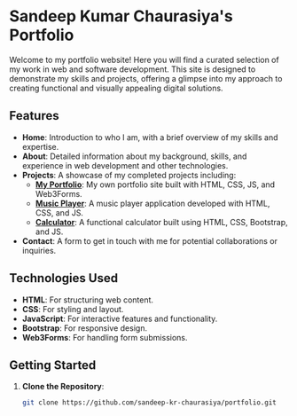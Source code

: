 # Sandeep Kumar Chaurasiya's Portfolio

Welcome to my portfolio website! Here you will find a curated selection of my work in web and software development. This site is designed to demonstrate my skills and projects, offering a glimpse into my approach to creating functional and visually appealing digital solutions.

## Features

- **Home**: Introduction to who I am, with a brief overview of my skills and expertise.
- **About**: Detailed information about my background, skills, and experience in web development and other technologies.
- **Projects**: A showcase of my completed projects including:
  - **[My Portfolio](https://sandeep-kr-chaurasiya.netlify.app/)**: My own portfolio site built with HTML, CSS, JS, and Web3Forms.
  - **[Music Player](https://codealpha-music-player.netlify.app/)**: A music player application developed with HTML, CSS, and JS.
  - **[Calculator](https://codeaplha-calculator.netlify.app/)**: A functional calculator built using HTML, CSS, Bootstrap, and JS.
- **Contact**: A form to get in touch with me for potential collaborations or inquiries.

## Technologies Used

- **HTML**: For structuring web content.
- **CSS**: For styling and layout.
- **JavaScript**: For interactive features and functionality.
- **Bootstrap**: For responsive design.
- **Web3Forms**: For handling form submissions.

## Getting Started

1. **Clone the Repository**:
   ```bash
   git clone https://github.com/sandeep-kr-chaurasiya/portfolio.git
